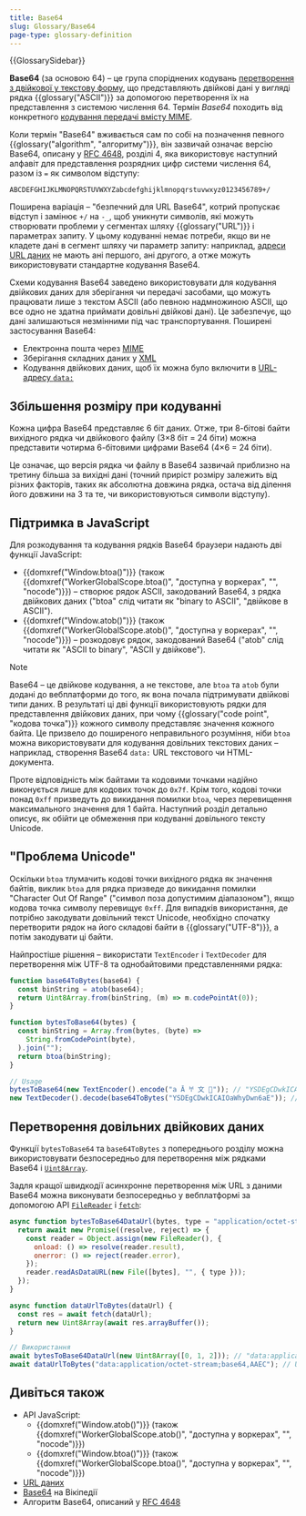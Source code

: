 ```yaml
---
title: Base64
slug: Glossary/Base64
page-type: glossary-definition
---
```


{{GlossarySidebar}}

**Base64** (за основою 64) – це група споріднених кодувань [перетворення з двійкової у текстову форму](https://en.wikipedia.org/wiki/Binary-to-text_encoding), що представляють двійкові дані у вигляді рядка {{glossary("ASCII")}} за допомогою перетворення їх на представлення з системою числення 64. Термін _Base64_ походить від конкретного [кодування передачі вмісту MIME](https://en.wikipedia.org/wiki/MIME#Content-Transfer-Encoding).

Коли термін "Base64" вживається сам по собі на позначення певного {{glossary("algorithm", "алгоритму")}}, він зазвичай означає версію Base64, описану у [RFC 4648](https://datatracker.ietf.org/doc/html/rfc4648), розділі 4, яка використовує наступний алфавіт для представлення розрядних цифр системи числення 64, разом із `=` як символом відступу:

```plain
ABCDEFGHIJKLMNOPQRSTUVWXYZabcdefghijklmnopqrstuvwxyz0123456789+/
```

Поширена варіація – "безпечний для URL Base64", котрий пропускає відступ і замінює `+/` на `-_`, щоб уникнути символів, які можуть створювати проблеми у сегментах шляху {{glossary("URL")}} і параметрах запиту. У цьому кодуванні немає потреби, якщо ви не кладете дані в сегмент шляху чи параметр запиту: наприклад, [адреси URL даних](/uk/docs/Web/HTTP/Basics_of_HTTP/Data_URLs) не мають ані першого, ані другого, а отже можуть використовувати стандартне кодування Base64.

Схеми кодування Base64 заведено використовувати для кодування двійкових даних для зберігання чи передачі засобами, що можуть працювати лише з текстом ASCII (або певною надмножиною ASCII, що все одно не здатна приймати довільні двійкові дані). Це забезпечує, що дані залишаються незмінними під час транспортування. Поширені застосування Base64:

- Електронна пошта через [MIME](https://uk.wikipedia.org/wiki/MIME)
- Зберігання складних даних у [XML](/uk/docs/Web/XML)
- Кодування двійкових даних, щоб їх можна було включити в [URL-адресу `data:`](/uk/docs/Web/HTTP/Basics_of_HTTP/Data_URLs)

## Збільшення розміру при кодуванні

Кожна цифра Base64 представляє 6 біт даних. Отже, три 8-бітові байти вихідного рядка чи двійкового файлу (3×8 біт = 24 біти) можна представити чотирма 6-бітовими цифрами Base64 (4×6 = 24 біти).

Це означає, що версія рядка чи файлу в Base64 зазвичай приблизно на третину більша за вихідні дані (точний приріст розміру залежить від різних факторів, таких як абсолютна довжина рядка, остача від ділення його довжини на 3 та те, чи використовуються символи відступу).

## Підтримка в JavaScript

Для розкодування та кодування рядків Base64 браузери надають дві функції JavaScript:

- {{domxref("Window.btoa()")}} (також {{domxref("WorkerGlobalScope.btoa()", "доступна у воркерах", "", "nocode")}}) – створює рядок ASCII, закодований Base64, з рядка двійкових даних ("btoa" слід читати як "binary to ASCII", "двійкове в ASCII").
- {{domxref("Window.atob()")}} (також {{domxref("WorkerGlobalScope.atob()", "доступна у воркерах", "", "nocode")}}) – розкодовує рядок, закодований Base64 ("atob" слід читати як "ASCII to binary", "ASCII у двійкове").

> [!NOTE]
> Base64 – це двійкове кодування, а не текстове, але `btoa` та `atob` були додані до вебплатформи до того, як вона почала підтримувати двійкові типи даних. В результаті ці дві функції використовують рядки для представлення двійкових даних, при чому {{glossary("code point", "кодова точка")}} кожного символу представляє значення кожного байта. Це призвело до поширеного неправильного розуміння, ніби `btoa` можна використовувати для кодування довільних текстових даних – наприклад, створення Base64 `data:` URL текстового чи HTML-документа.
>
> Проте відповідність між байтами та кодовими точками надійно виконується лише для кодових точок до `0x7f`. Крім того, кодові точки понад `0xff` призведуть до викидання помилки `btoa`, через перевищення максимального значення для 1 байта. Наступний розділ детально описує, як обійти це обмеження при кодуванні довільного тексту Unicode.

## "Проблема Unicode"

Оскільки `btoa` тлумачить кодові точки вихідного рядка як значення байтів, виклик `btoa` для рядка призведе до викидання помилки "Character Out Of Range" ("символ поза допустимим діапазоном"), якщо кодова точка символу перевищує `0xff`. Для випадків використання, де потрібно закодувати довільний текст Unicode, необхідно спочатку перетворити рядок на його складові байти в {{glossary("UTF-8")}}, а потім закодувати ці байти.

Найпростіше рішення – використати `TextEncoder` і `TextDecoder` для перетворення між UTF-8 та однобайтовими представленнями рядка:

```js
function base64ToBytes(base64) {
  const binString = atob(base64);
  return Uint8Array.from(binString, (m) => m.codePointAt(0));
}

function bytesToBase64(bytes) {
  const binString = Array.from(bytes, (byte) =>
    String.fromCodePoint(byte),
  ).join("");
  return btoa(binString);
}

// Usage
bytesToBase64(new TextEncoder().encode("a Ā 𐀀 文 🦄")); // "YSDEgCDwkICAIOaWhyDwn6aE"
new TextDecoder().decode(base64ToBytes("YSDEgCDwkICAIOaWhyDwn6aE")); // "a Ā 𐀀 文 🦄"
```

## Перетворення довільних двійкових даних

Функції `bytesToBase64` та `base64ToBytes` з попереднього розділу можна використовувати безпосередньо для перетворення між рядками Base64 і [`Uint8Array`](/uk/docs/Web/JavaScript/Reference/Global_Objects/Uint8Array).

Задля кращої швидкодії асинхронне перетворення між URL з даними Base64 можна виконувати безпосередньо у вебплатформі за допомогою API [`FileReader`](/uk/docs/Web/API/FileReader) і [`fetch`](/uk/docs/Web/API/Fetch_API):

```js
async function bytesToBase64DataUrl(bytes, type = "application/octet-stream") {
  return await new Promise((resolve, reject) => {
    const reader = Object.assign(new FileReader(), {
      onload: () => resolve(reader.result),
      onerror: () => reject(reader.error),
    });
    reader.readAsDataURL(new File([bytes], "", { type }));
  });
}

async function dataUrlToBytes(dataUrl) {
  const res = await fetch(dataUrl);
  return new Uint8Array(await res.arrayBuffer());
}

// Використання
await bytesToBase64DataUrl(new Uint8Array([0, 1, 2])); // "data:application/octet-stream;base64,AAEC"
await dataUrlToBytes("data:application/octet-stream;base64,AAEC"); // Uint8Array [0, 1, 2]
```

## Дивіться також

- API JavaScript:
  - {{domxref("Window.atob()")}} (також {{domxref("WorkerGlobalScope.atob()", "доступна у воркерах", "", "nocode")}})
  - {{domxref("Window.btoa()")}} (також {{domxref("WorkerGlobalScope.btoa()", "доступна у воркерах", "", "nocode")}})
- [URL даних](/uk/docs/Web/HTTP/Basics_of_HTTP/Data_URLs)
- [Base64](https://uk.wikipedia.org/wiki/Base64) на Вікіпедії
- Алгоритм Base64, описаний у [RFC 4648](https://datatracker.ietf.org/doc/html/rfc4648)
